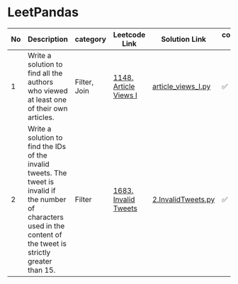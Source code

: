 # LeetPandas


| No | Description                                         | category     | Leetcode Link                                       | Solution Link                                                                      |    completion status            | Difficult level |
| -- | --------------------------------------------------- | ------------ | --------------------------------------------------- | ---------------------------------------------------------------------------------- |-----------------|-----------------|
| 1  |Write a solution to find all the authors who viewed at least one of their own articles.| Filter, Join |  [1148. Article Views I](https://leetcode.com/problems/article-views-i/description) | [article_views_I.py](/1.Article_Views_1.py) |  :white_check_mark: | Easy |
| 2  |Write a solution to find the IDs of the invalid tweets. The tweet is invalid if the number of characters used in the content of the tweet is strictly greater than 15.| Filter |  [1683. Invalid Tweets]([https://leetcode.com/problems/article-views-i/description](https://leetcode.com/problems/invalid-tweets/)) | [2.InvalidTweets.py](/2.InvalidTweets.py) |  :white_check_mark: | Easy |
